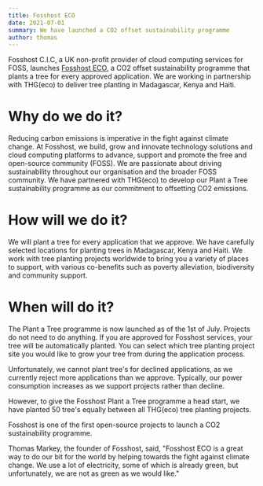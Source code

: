 ```yaml
---
title: Fosshost ECO 
date: 2021-07-01
summary: We have launched a CO2 offset sustainability programme
author: thomas
---
```


Fosshost C.I.C, a UK non-profit provider of cloud computing services for FOSS, launches [Fosshost ECO](https://eco.fossho.st), a CO2 offset sustainability programme that plants a tree for every approved application.  We are working in partnership with THG(eco) to deliver tree planting in Madagascar, Kenya and Haiti.

# Why do we do it?

Reducing carbon emissions is imperative in the fight against climate change. At Fosshost, we build, grow and innovate technology solutions and cloud computing platforms to advance, support and promote the free and open-source community (FOSS). We are passionate about driving sustainability throughout our organisation and the broader FOSS community. We have partnered with THG(eco) to develop our Plant a Tree sustainability programme as our commitment to offsetting CO2 emissions.

# How will we do it?

We will plant a tree for every application that we approve. We have carefully selected locations for planting trees in Madagascar, Kenya and Haiti. We work with tree planting projects worldwide to bring you a variety of places to support, with various co-benefits such as poverty alleviation, biodiversity and community support.

# When will do it?

The Plant a Tree programme is now launched as of the 1st of July. Projects do not need to do anything. If you are approved for Fosshost services, your tree will be automatically planted. You can select which tree planting project site you would like to grow your tree from during the application process. 

Unfortunately, we cannot plant tree's for declined applications, as we currently reject more applications than we approve. Typically, our power consumption increases as we support projects rather than decline.

However, to give the Fosshost Plant a Tree programme a head start, we have planted 50 tree's equally between all THG(eco) tree planting projects.

Fosshost is one of the first open-source projects to launch a CO2 sustainability programme.

Thomas Markey, the founder of Fosshost, said, "Fosshost ECO is a great way to do our bit for the world by helping towards the fight against climate change. We use a lot of electricity, some of which is already green, but unfortunately, we are not as green as we would like."
